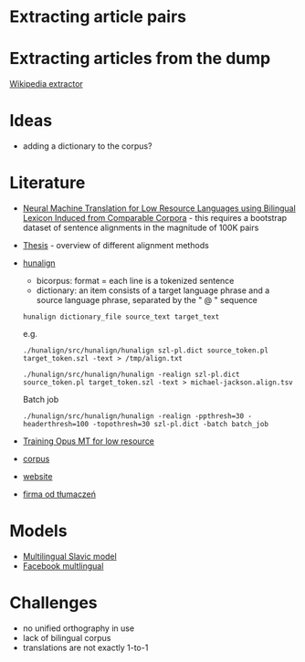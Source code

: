 # Extracting article pairs

# Extracting articles from the dump

[Wikipedia extractor](https://github.com/attardi/wikiextractor)

# Ideas
- adding a dictionary to the corpus?

# Literature
- [Neural Machine Translation for Low Resource Languages using Bilingual
Lexicon Induced from Comparable Corpora](https://arxiv.org/pdf/1806.09652.pdf) - this requires a bootstrap dataset of sentence alignments in the magnitude of 100K pairs
- [Thesis](file:///Users/bartekjezierski/Downloads/Senicic%2077671500%202017.pdf) - overview of different alignment methods
- [hunalign](https://github.com/danielvarga/hunalign)
  - bicorpus: format = each line is a tokenized sentence
  - dictionary: an item consists of a target language phrase and a source language phrase, separated by the " @ " sequence
  ```
  hunalign dictionary_file source_text target_text
  ```
  e.g.
  ```
  ./hunalign/src/hunalign/hunalign szl-pl.dict source_token.pl target_token.szl -text > /tmp/align.txt

  ./hunalign/src/hunalign/hunalign -realign szl-pl.dict source_token.pl target_token.szl -text > michael-jackson.align.tsv
  
  ```

  Batch job
  ```
  ./hunalign/src/hunalign/hunalign -realign -ppthresh=30 -headerthresh=100 -topothresh=30 szl-pl.dict -batch batch_job
  ```
- [Training Opus MT for low resource](https://github.com/Helsinki-NLP/OPUS-MT-train/blob/master/doc/tutorials/low-resource.md)
- [corpus](https://osf.io/ypw4v/wiki/home/)
- [website](https://sdbroker.eu/szl)
- [firma od tłumaczeń](https://ponaszymu.pl/zobacz-realizacje)

# Models
- [Multilingual Slavic model](https://huggingface.co/Helsinki-NLP/opus-mt-sla-sla)
- [Facebook multlingual](https://huggingface.co/facebook/m2m100_418M)

# Challenges
- no unified orthography in use
- lack of bilingual corpus 
- translations are not exactly 1-to-1